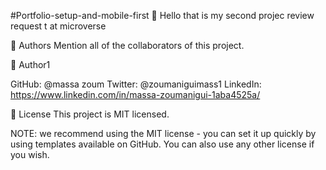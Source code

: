 #Portfolio-setup-and-mobile-first
📖 Hello
that is my second projec review request t at microverse

👥 Authors Mention all of the collaborators of this project.

👤 Author1

GitHub: @massa zoum Twitter: @zoumaniguimass1 LinkedIn: https://www.linkedin.com/in/massa-zoumanigui-1aba4525a/

📝 License This project is MIT licensed.

NOTE: we recommend using the MIT license - you can set it up quickly by using templates available on GitHub. You can also use any other license if you wish.
